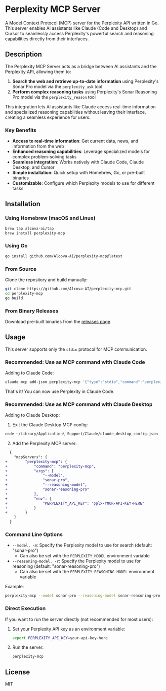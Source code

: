 # Perplexity MCP Server

A Model Context Protocol (MCP) server for the Perplexity API written in Go. This server enables AI assistants like Claude (Code and Desktop) and Cursor to seamlessly access Perplexity's powerful search and reasoning capabilities directly from their interfaces.

## Description

The Perplexity MCP Server acts as a bridge between AI assistants and the Perplexity API, allowing them to:

1. **Search the web and retrieve up-to-date information** using Perplexity's Sonar Pro model via the `perplexity_ask` tool
2. **Perform complex reasoning tasks** using Perplexity's Sonar Reasoning Pro model via the `perplexity_reason` tool

This integration lets AI assistants like Claude access real-time information and specialized reasoning capabilities without leaving their interface, creating a seamless experience for users.

### Key Benefits

- **Access to real-time information**: Get current data, news, and information from the web
- **Enhanced reasoning capabilities**: Leverage specialized models for complex problem-solving tasks
- **Seamless integration**: Works natively with Claude Code, Claude Desktop, and Cursor
- **Simple installation**: Quick setup with Homebrew, Go, or pre-built binaries
- **Customizable**: Configure which Perplexity models to use for different tasks

## Installation

### Using Homebrew (macOS and Linux)

```sh
brew tap alcova-ai/tap
brew install perplexity-mcp
```

### Using Go

```sh
go install github.com/Alcova-AI/perplexity-mcp@latest
```

### From Source

Clone the repository and build manually:

```sh
git clone https://github.com/Alcova-AI/perplexity-mcp.git
cd perplexity-mcp
go build
```

### From Binary Releases

Download pre-built binaries from the [releases page](https://github.com/Alcova-AI/perplexity-mcp/releases).

## Usage

This server supports only the `stdio` protocol for MCP communication.

### Recommended: Use as MCP command with Claude Code

Adding to Claude Code:

```sh
claude mcp add-json perplexity-mcp '{"type":"stdio","command":"perplexity-mcp","env":{"PERPLEXITY_API_KEY":"pplx-YOUR-API-KEY-HERE"}}'
```

That's it! You can now use Perplexity in Claude Code.

### Recommended: Use as MCP command with Claude Desktop

Adding to Claude Desktop:

1. Exit the Claude Desktop MCP config:

```sh
code ~/Library/Application\ Support/Claude/claude_desktop_config.json
```

2. Add the Perplexity MCP server:

```diff
  {
    "mcpServers": {
+        "perplexity-mcp": {
+            "command": "perplexity-mcp",
+            "args": [
+                "--model",
+                "sonar-pro",
+                "--reasoning-model",
+                "sonar-reasoning-pro"
+            ],
+            "env": {
+                "PERPLEXITY_API_KEY": "pplx-YOUR-API-KEY-HERE"
+            }
+        }
    }
  }
```

### Command Line Options

- `--model, -m`: Specify the Perplexity model to use for search (default: "sonar-pro")
  - Can also be set with the `PERPLEXITY_MODEL` environment variable
- `--reasoning-model, -r`: Specify the Perplexity model to use for reasoning (default: "sonar-reasoning-pro")
  - Can also be set with the `PERPLEXITY_REASONING_MODEL` environment variable

Example:

```sh
perplexity-mcp --model sonar-pro --reasoning-model sonar-reasoning-pro
```

### Direct Execution

If you want to run the server directly (not recommended for most users):

1. Set your Perplexity API key as an environment variable:

   ```sh
   export PERPLEXITY_API_KEY=your-api-key-here
   ```

2. Run the server:

   ```sh
   perplexity-mcp
   ```



## License

MIT

